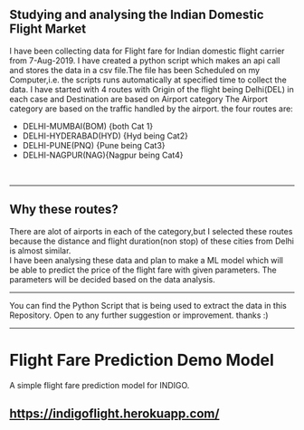 ## Studying and analysing the Indian Domestic Flight Market
I have been collecting data for Flight fare for Indian domestic flight carrier from 7-Aug-2019.
I have created a python script which makes an api call and stores the data in a csv file.The file has been Scheduled on my Computer,i.e. the scripts runs automatically at specified time to collect the data.
I have started with 4 routes with Origin of the flight being Delhi(DEL) in each case and Destination are based on Airport category
The Airport category are based on the traffic handled by the airport.
the four routes are:
<ul>
  <li>DELHI-MUMBAI(BOM) {both Cat 1}
  <li>DELHI-HYDERABAD(HYD) {Hyd being Cat2}
  <li>DELHI-PUNE(PNQ) {Pune being Cat3}
  <li>DELHI-NAGPUR(NAG){Nagpur being Cat4}
</ul>
<br><hr>

## Why these routes?
There are alot of airports in each of the category,but I selected these routes because the distance and flight duration(non stop) of these cities from Delhi is almost similar.
<br>
I have been analysing these data and plan to make a ML model which will be able to predict the price of the flight fare with given parameters.
The parameters will be decided based on the data analysis.
<hr>
You can find the Python Script that is being used to extract the data in this Repository.
Open to any further suggestion or improvement.
thanks :)
<hr>

# Flight Fare Prediction Demo Model
A simple flight fare prediction model for INDIGO.

## https://indigoflight.herokuapp.com/
